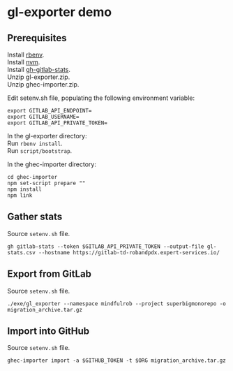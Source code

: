 # gl-exporter demo

## Prerequisites
Install [rbenv](https://github.com/rbenv/rbenv).  
Install [nvm](https://github.com/nvm-sh/nvm).  
Install [gh-gitlab-stats](https://github.com/mona-actions/gh-gitlab-stats).  
Unzip gl-exporter.zip.  
Unzip ghec-importer.zip.  

Edit setenv.sh file, populating the following environment variable:
```
export GITLAB_API_ENDPOINT=
export GITLAB_USERNAME=
export GITLAB_API_PRIVATE_TOKEN=
```

In the gl-exporter directory:  
Run `rbenv install`.  
Run `script/bootstrap`.  

In the ghec-importer directory:
```
cd ghec-importer
npm set-script prepare ""
npm install
npm link
```

## Gather stats
Source `setenv.sh` file.  

```
gh gitlab-stats --token $GITLAB_API_PRIVATE_TOKEN --output-file gl-stats.csv --hostname https://gitlab-td-robandpdx.expert-services.io/
```

## Export from GitLab
Source `setenv.sh` file.  

```
./exe/gl_exporter --namespace mindfulrob --project superbigmonorepo -o migration_archive.tar.gz
```

## Import into GitHub
Source `setenv.sh` file.  

```
ghec-importer import -a $GITHUB_TOKEN -t $ORG migration_archive.tar.gz
```